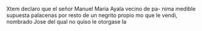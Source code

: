 Xtem declaro que el señor Manuel Maria Ayala vecino de pa- nima medible supuesta palacenas por resto de un negrito propio mo que le vendi, nombrado Jose del qual no quiso le otorgase la
